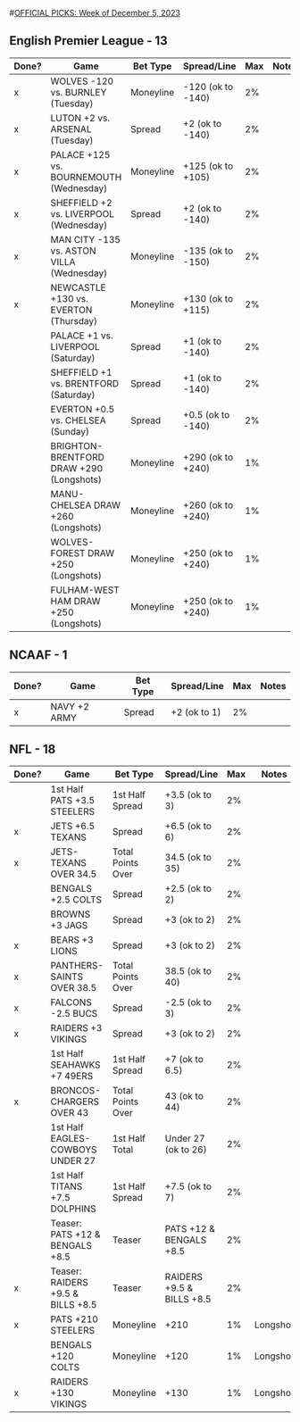 #[OFFICIAL PICKS: Week of December 5, 2023](https://sportspicks.locals.com/post/4955281/official-picks-week-of-december-5-2023)

## English Premier League - 13

| Done? | Game                                      | Bet Type  | Spread/Line       | Max | Notes |
| ----- | ----------------------------------------- | --------- | ----------------- | --- | ----- |
| x     | WOLVES -120 vs. BURNLEY (Tuesday)         | Moneyline | -120 (ok to -140) | 2%  |       |
| x     | LUTON +2 vs. ARSENAL (Tuesday)            | Spread    | +2 (ok to -140)   | 2%  |       |
| x     | PALACE +125 vs. BOURNEMOUTH (Wednesday)   | Moneyline | +125 (ok to +105) | 2%  |       |
| x     | SHEFFIELD +2 vs. LIVERPOOL (Wednesday)    | Spread    | +2 (ok to -140)   | 2%  |       |
| x     | MAN CITY -135 vs. ASTON VILLA (Wednesday) | Moneyline | -135 (ok to -150) | 2%  |       |
| x     | NEWCASTLE +130 vs. EVERTON (Thursday)     | Moneyline | +130 (ok to +115) | 2%  |       |
|       | PALACE +1 vs. LIVERPOOL (Saturday)        | Spread    | +1 (ok to -140)   | 2%  |       |
|       | SHEFFIELD +1 vs. BRENTFORD (Saturday)     | Spread    | +1 (ok to -140)   | 2%  |       |
|       | EVERTON +0.5 vs. CHELSEA (Sunday)         | Spread    | +0.5 (ok to -140) | 2%  |       |
|       | BRIGHTON-BRENTFORD DRAW +290 (Longshots)  | Moneyline | +290 (ok to +240) | 1%  |       |
|       | MANU-CHELSEA DRAW +260 (Longshots)        | Moneyline | +260 (ok to +240) | 1%  |       |
|       | WOLVES-FOREST DRAW +250 (Longshots)       | Moneyline | +250 (ok to +240) | 1%  |       |
|       | FULHAM-WEST HAM DRAW +250 (Longshots)     | Moneyline | +250 (ok to +240) | 1%  |       |

## NCAAF - 1

| Done? | Game         | Bet Type | Spread/Line  | Max | Notes |
| ----- | ------------ | -------- | ------------ | --- | ----- |
| x     | NAVY +2 ARMY | Spread   | +2 (ok to 1) | 2%  |       |

## NFL - 18

| Done? | Game                              | Bet Type          | Spread/Line               | Max | Notes    |
| ----- | --------------------------------- | ----------------- | ------------------------- | --- | -------- |
|       | 1st Half PATS +3.5 STEELERS       | 1st Half Spread   | +3.5 (ok to 3)            | 2%  |          |
| x     | JETS +6.5 TEXANS                  | Spread            | +6.5 (ok to 6)            | 2%  |          |
| x     | JETS-TEXANS OVER 34.5             | Total Points Over | 34.5 (ok to 35)           | 2%  |          |
|       | BENGALS +2.5 COLTS                | Spread            | +2.5 (ok to 2)            | 2%  |          |
|       | BROWNS +3 JAGS                    | Spread            | +3 (ok to 2)              | 2%  |          |
| x     | BEARS +3 LIONS                    | Spread            | +3 (ok to 2)              | 2%  |          |
| x     | PANTHERS-SAINTS OVER 38.5         | Total Points Over | 38.5 (ok to 40)           | 2%  |          |
| x     | FALCONS -2.5 BUCS                 | Spread            | -2.5 (ok to 3)            | 2%  |          |
| x     | RAIDERS +3 VIKINGS                | Spread            | +3 (ok to 2)              | 2%  |          |
|       | 1st Half SEAHAWKS +7 49ERS        | 1st Half Spread   | +7 (ok to 6.5)            | 2%  |          |
| x     | BRONCOS-CHARGERS OVER 43          | Total Points Over | 43 (ok to 44)             | 2%  |          |
|       | 1st Half EAGLES-COWBOYS UNDER 27  | 1st Half Total    | Under 27 (ok to 26)       | 2%  |          |
|       | 1st Half TITANS +7.5 DOLPHINS     | 1st Half Spread   | +7.5 (ok to 7)            | 2%  |          |
|       | Teaser: PATS +12 & BENGALS +8.5   | Teaser            | PATS +12 & BENGALS +8.5   | 2%  |          |
| x     | Teaser: RAIDERS +9.5 & BILLS +8.5 | Teaser            | RAIDERS +9.5 & BILLS +8.5 | 2%  |          |
| x     | PATS +210 STEELERS                | Moneyline         | +210                      | 1%  | Longshot |
|       | BENGALS +120 COLTS                | Moneyline         | +120                      | 1%  | Longshot |
| x     | RAIDERS +130 VIKINGS              | Moneyline         | +130                      | 1%  | Longshot |
